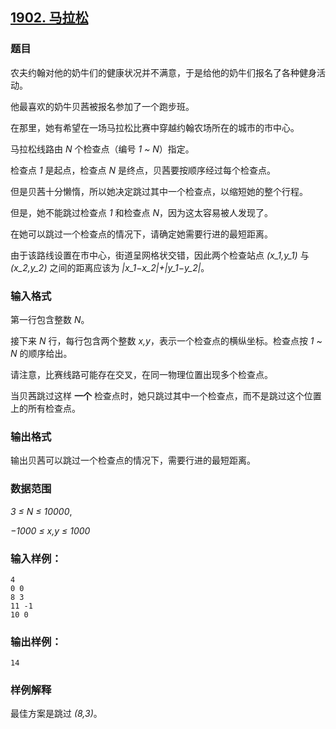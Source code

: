 ## [1902. 马拉松](https://www.acwing.com/problem/content/1904/)

### 题目

农夫约翰对他的奶牛们的健康状况并不满意，于是给他的奶牛们报名了各种健身活动。

他最喜欢的奶牛贝茜被报名参加了一个跑步班。

在那里，她有希望在一场马拉松比赛中穿越约翰农场所在的城市的市中心。

马拉松线路由 *N* 个检查点（编号 *1 ~ N*）指定。

检查点 *1* 是起点，检查点 *N* 是终点，贝茜要按顺序经过每个检查点。

但是贝茜十分懒惰，所以她决定跳过其中一个检查点，以缩短她的整个行程。

但是，她不能跳过检查点 *1* 和检查点 *N*，因为这太容易被人发现了。

在她可以跳过一个检查点的情况下，请确定她需要行进的最短距离。

由于该路线设置在市中心，街道呈网格状交错，因此两个检查站点 *(x_1,y_1)* 与 *(x_2,y_2)* 之间的距离应该为 *|x_1−x_2|+|y_1−y_2|*。

### 输入格式

第一行包含整数 *N*。

接下来 *N* 行，每行包含两个整数 *x,y*，表示一个检查点的横纵坐标。检查点按 *1 ~ N* 的顺序给出。

请注意，比赛线路可能存在交叉，在同一物理位置出现多个检查点。

当贝茜跳过这样 **一个** 检查点时，她只跳过其中一个检查点，而不是跳过这个位置上的所有检查点。

### 输出格式

输出贝茜可以跳过一个检查点的情况下，需要行进的最短距离。

### 数据范围

*3 ≤ N ≤ 10000*,

*−1000 ≤ x,y ≤ 1000*

### 输入样例：

```
4
0 0
8 3
11 -1
10 0
```

### 输出样例：

```
14
```

### 样例解释

最佳方案是跳过 *(8,3)*。
